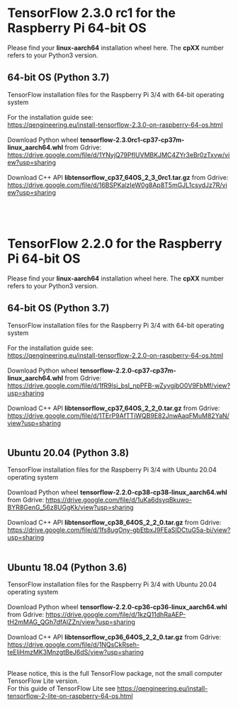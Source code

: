 # TensorFlow 2.3.0 rc1 for the Raspberry Pi 64-bit OS
Please find your **linux-aarch64** installation wheel here. The **cpXX** number refers to your Python3 version.<br/>
## 64-bit OS (Python 3.7)
TensorFlow installation files for the Raspberry Pi 3/4 with 64-bit operating system
<br/><br/>
For the installation guide see: <br/>
https://qengineering.eu/install-tensorflow-2.3.0-on-raspberry-64-os.html <br/><br/>
Download Python wheel **tensorflow-2.3.0rc1-cp37-cp37m-linux_aarch64.whl** from Gdrive: https://drive.google.com/file/d/1YNyjQ79PfIUVMBKJMC4ZYr3eBr0zTxvw/view?usp=sharing <br/><br/>
Download C++ API **libtensorflow_cp37_64OS_2_3_0rc1.tar.gz** from Gdrive: https://drive.google.com/file/d/16BSPKalzIeW0g8Ap8T5mGJL1csydJz7R/view?usp=sharing <br/><br/><br/><br/>
# TensorFlow 2.2.0 for the Raspberry Pi 64-bit OS
Please find your **linux-aarch64** installation wheel here. The **cpXX** number refers to your Python3 version.<br/>
## 64-bit OS (Python 3.7)
TensorFlow installation files for the Raspberry Pi 3/4 with 64-bit operating system
<br/><br/>
For the installation guide see: <br/>
https://qengineering.eu/install-tensorflow-2.2.0-on-raspberry-64-os.html <br/><br/>
Download Python wheel **tensorflow-2.2.0-cp37-cp37m-linux_aarch64.whl** from Gdrive: https://drive.google.com/file/d/1fR9lsi_bsI_npPFB-wZyvgjbO0V9FbMf/view?usp=sharing <br/><br/>
Download C++ API **libtensorflow_cp37_64OS_2_2_0.tar.gz** from Gdrive: https://drive.google.com/file/d/1TErP9AfTTiWQB9E82JnwAaqFMuM82YaN/view?usp=sharing <br/><br/>
## Ubuntu 20.04 (Python 3.8)
TensorFlow installation files for the Raspberry Pi 3/4 with Ubuntu 20.04 operating system <br/><br/>
Download Python wheel **tensorflow-2.2.0-cp38-cp38-linux_aarch64.whl** from Gdrive: https://drive.google.com/file/d/1uKa6dsyqBkuwo-BYR8GenG_56z8UGgKk/view?usp=sharing <br/><br/>
Download C++ API **libtensorflow_cp38_64OS_2_2_0.tar.gz** from Gdrive:<br/>
https://drive.google.com/file/d/1fs8ugOny-gbEtbxJ9FEaSIDCtuG5a-bi/view?usp=sharing <br/><br/>
## Ubuntu 18.04 (Python 3.6)
TensorFlow installation files for the Raspberry Pi 3/4 with Ubuntu 20.04 operating system <br/><br/>
Download Python wheel **tensorflow-2.2.0-cp36-cp36-linux_aarch64.whl** from Gdrive: https://drive.google.com/file/d/1kzQ11dhRaAEP-tH2mMAG_QGh7dfAlZZn/view?usp=sharing <br/><br/>
Download C++ API **libtensorflow_cp36_64OS_2_2_0.tar.gz** from Gdrive:<br/>
https://drive.google.com/file/d/1NQsCkRseh-teEljHmzMK3MnzgtBeJ6dS/view?usp=sharing <br/><br/>


Please notice, this is the full TensorFlow package, not the small computer TensorFlow Lite version.<br/>
For this guide of TensorFlow Lite see https://qengineering.eu/install-tensorflow-2-lite-on-raspberry-64-os.html <br/>
